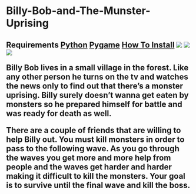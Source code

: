 # Billy-Bob-and-The-Munster-Uprising

<h2>Requirements<h/2>
<a href="https://www.python.org/downloads/">Python</a>
<a href="https://www.lfd.uci.edu/~gohlke/pythonlibs/#pygame">Pygame</a>
<a href="https://www.youtube.com/watch?v=_GikMdhAhv0&t=53s">How To Install</a>

<img src="https://github.com/Oosker/BillyBobAndTheMunsterUprising/blob/master/Title.png">
<img src="https://github.com/Oosker/BillyBobAndTheMunsterUprising/blob/master/Controls.png">
<img src="https://github.com/Oosker/BillyBobAndTheMunsterUprising/blob/master/Game.png">
<p>
	Billy Bob lives in a small village in the forest. Like any other person he turns on the tv and watches the news only to find out that there’s a monster uprising. Billy surely doesn’t wanna get eaten by monsters so he prepared himself for battle and was ready for death as well. 
</p>
<p>
	There are a couple of friends that are willing to help Billy out. You must kill monsters in order to pass to the following wave. As you go through the waves you get more and more help from people and the waves get harder and harder making it difficult to kill the monsters. Your goal is to survive until the final wave and kill the boss.
</p>
